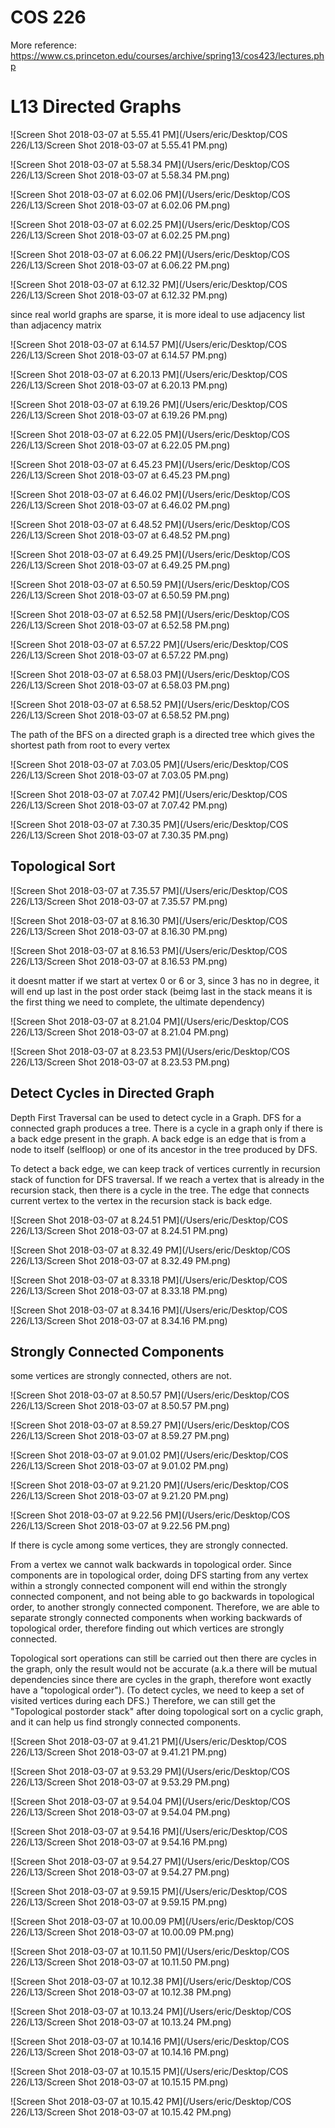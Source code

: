 # COS 226 

More reference:
https://www.cs.princeton.edu/courses/archive/spring13/cos423/lectures.php




# L13 Directed Graphs 

![Screen Shot 2018-03-07 at 5.55.41 PM](/Users/eric/Desktop/COS 226/L13/Screen Shot 2018-03-07 at 5.55.41 PM.png)

![Screen Shot 2018-03-07 at 5.58.34 PM](/Users/eric/Desktop/COS 226/L13/Screen Shot 2018-03-07 at 5.58.34 PM.png)

![Screen Shot 2018-03-07 at 6.02.06 PM](/Users/eric/Desktop/COS 226/L13/Screen Shot 2018-03-07 at 6.02.06 PM.png)

![Screen Shot 2018-03-07 at 6.02.25 PM](/Users/eric/Desktop/COS 226/L13/Screen Shot 2018-03-07 at 6.02.25 PM.png)

![Screen Shot 2018-03-07 at 6.06.22 PM](/Users/eric/Desktop/COS 226/L13/Screen Shot 2018-03-07 at 6.06.22 PM.png)

![Screen Shot 2018-03-07 at 6.12.32 PM](/Users/eric/Desktop/COS 226/L13/Screen Shot 2018-03-07 at 6.12.32 PM.png)

since real world graphs are sparse, it is more ideal to use adjacency list than adjacency matrix

![Screen Shot 2018-03-07 at 6.14.57 PM](/Users/eric/Desktop/COS 226/L13/Screen Shot 2018-03-07 at 6.14.57 PM.png)

![Screen Shot 2018-03-07 at 6.20.13 PM](/Users/eric/Desktop/COS 226/L13/Screen Shot 2018-03-07 at 6.20.13 PM.png)

![Screen Shot 2018-03-07 at 6.19.26 PM](/Users/eric/Desktop/COS 226/L13/Screen Shot 2018-03-07 at 6.19.26 PM.png)

![Screen Shot 2018-03-07 at 6.22.05 PM](/Users/eric/Desktop/COS 226/L13/Screen Shot 2018-03-07 at 6.22.05 PM.png)

![Screen Shot 2018-03-07 at 6.45.23 PM](/Users/eric/Desktop/COS 226/L13/Screen Shot 2018-03-07 at 6.45.23 PM.png)

![Screen Shot 2018-03-07 at 6.46.02 PM](/Users/eric/Desktop/COS 226/L13/Screen Shot 2018-03-07 at 6.46.02 PM.png)

![Screen Shot 2018-03-07 at 6.48.52 PM](/Users/eric/Desktop/COS 226/L13/Screen Shot 2018-03-07 at 6.48.52 PM.png)

![Screen Shot 2018-03-07 at 6.49.25 PM](/Users/eric/Desktop/COS 226/L13/Screen Shot 2018-03-07 at 6.49.25 PM.png)

![Screen Shot 2018-03-07 at 6.50.59 PM](/Users/eric/Desktop/COS 226/L13/Screen Shot 2018-03-07 at 6.50.59 PM.png)

![Screen Shot 2018-03-07 at 6.52.58 PM](/Users/eric/Desktop/COS 226/L13/Screen Shot 2018-03-07 at 6.52.58 PM.png)

![Screen Shot 2018-03-07 at 6.57.22 PM](/Users/eric/Desktop/COS 226/L13/Screen Shot 2018-03-07 at 6.57.22 PM.png)

![Screen Shot 2018-03-07 at 6.58.03 PM](/Users/eric/Desktop/COS 226/L13/Screen Shot 2018-03-07 at 6.58.03 PM.png)

![Screen Shot 2018-03-07 at 6.58.52 PM](/Users/eric/Desktop/COS 226/L13/Screen Shot 2018-03-07 at 6.58.52 PM.png)

The path of the BFS on a directed graph is a directed tree which gives the shortest path from root to every vertex

![Screen Shot 2018-03-07 at 7.03.05 PM](/Users/eric/Desktop/COS 226/L13/Screen Shot 2018-03-07 at 7.03.05 PM.png)

![Screen Shot 2018-03-07 at 7.07.42 PM](/Users/eric/Desktop/COS 226/L13/Screen Shot 2018-03-07 at 7.07.42 PM.png)

![Screen Shot 2018-03-07 at 7.30.35 PM](/Users/eric/Desktop/COS 226/L13/Screen Shot 2018-03-07 at 7.30.35 PM.png)



## Topological Sort

![Screen Shot 2018-03-07 at 7.35.57 PM](/Users/eric/Desktop/COS 226/L13/Screen Shot 2018-03-07 at 7.35.57 PM.png)

![Screen Shot 2018-03-07 at 8.16.30 PM](/Users/eric/Desktop/COS 226/L13/Screen Shot 2018-03-07 at 8.16.30 PM.png)

![Screen Shot 2018-03-07 at 8.16.53 PM](/Users/eric/Desktop/COS 226/L13/Screen Shot 2018-03-07 at 8.16.53 PM.png)

it doesnt matter if we start at vertex 0 or 6 or 3, since 3 has no in degree, it will end up last in the post order stack (beimg last in the stack means it is the first thing we need to complete, the ultimate dependency) 

![Screen Shot 2018-03-07 at 8.21.04 PM](/Users/eric/Desktop/COS 226/L13/Screen Shot 2018-03-07 at 8.21.04 PM.png)

![Screen Shot 2018-03-07 at 8.23.53 PM](/Users/eric/Desktop/COS 226/L13/Screen Shot 2018-03-07 at 8.23.53 PM.png)

## Detect Cycles in Directed Graph

Depth First Traversal can be used to detect cycle in a Graph. DFS for a connected graph produces a tree. There is a cycle in a graph only if there is a back edge present in the graph. A back edge is an edge that is from a node to itself (selfloop) or one of its ancestor in the tree produced by DFS.

To detect a back edge, we can keep track of vertices currently in recursion stack of function for DFS traversal. If we reach a vertex that is already in the recursion stack, then there is a cycle in the tree. The edge that connects current vertex to the vertex in the recursion stack is back edge.

![Screen Shot 2018-03-07 at 8.24.51 PM](/Users/eric/Desktop/COS 226/L13/Screen Shot 2018-03-07 at 8.24.51 PM.png)

![Screen Shot 2018-03-07 at 8.32.49 PM](/Users/eric/Desktop/COS 226/L13/Screen Shot 2018-03-07 at 8.32.49 PM.png)

![Screen Shot 2018-03-07 at 8.33.18 PM](/Users/eric/Desktop/COS 226/L13/Screen Shot 2018-03-07 at 8.33.18 PM.png)

![Screen Shot 2018-03-07 at 8.34.16 PM](/Users/eric/Desktop/COS 226/L13/Screen Shot 2018-03-07 at 8.34.16 PM.png)



## Strongly Connected Components

some vertices are strongly connected, others are not.

![Screen Shot 2018-03-07 at 8.50.57 PM](/Users/eric/Desktop/COS 226/L13/Screen Shot 2018-03-07 at 8.50.57 PM.png)

![Screen Shot 2018-03-07 at 8.59.27 PM](/Users/eric/Desktop/COS 226/L13/Screen Shot 2018-03-07 at 8.59.27 PM.png)

![Screen Shot 2018-03-07 at 9.01.02 PM](/Users/eric/Desktop/COS 226/L13/Screen Shot 2018-03-07 at 9.01.02 PM.png)

![Screen Shot 2018-03-07 at 9.21.20 PM](/Users/eric/Desktop/COS 226/L13/Screen Shot 2018-03-07 at 9.21.20 PM.png)

![Screen Shot 2018-03-07 at 9.22.56 PM](/Users/eric/Desktop/COS 226/L13/Screen Shot 2018-03-07 at 9.22.56 PM.png)

If there is cycle among some vertices, they are strongly connected.

From a vertex we cannot walk backwards in topological order. Since components are in topological order, doing DFS starting from any vertex within a strongly connected component will end within the strongly connected component, and not being able to go backwards in topological order, to another strongly connected component. Therefore, we are able to separate strongly connected components when working backwards of topological order, therefore finding out which vertices are strongly connected.

Topological sort operations can still be carried out then there are cycles in the graph, only the result would not be accurate (a.k.a there will be mutual dependencies since there are cycles in the graph, therefore wont exactly have a "topological order"). (To detect cycles, we need to keep a set of visited vertices during each DFS.) Therefore, we can still get the "Topological postorder stack" after doing topological sort on a cyclic graph, and it can help us find strongly connected components. 

![Screen Shot 2018-03-07 at 9.41.21 PM](/Users/eric/Desktop/COS 226/L13/Screen Shot 2018-03-07 at 9.41.21 PM.png)

![Screen Shot 2018-03-07 at 9.53.29 PM](/Users/eric/Desktop/COS 226/L13/Screen Shot 2018-03-07 at 9.53.29 PM.png)

![Screen Shot 2018-03-07 at 9.54.04 PM](/Users/eric/Desktop/COS 226/L13/Screen Shot 2018-03-07 at 9.54.04 PM.png)

![Screen Shot 2018-03-07 at 9.54.16 PM](/Users/eric/Desktop/COS 226/L13/Screen Shot 2018-03-07 at 9.54.16 PM.png)

![Screen Shot 2018-03-07 at 9.54.27 PM](/Users/eric/Desktop/COS 226/L13/Screen Shot 2018-03-07 at 9.54.27 PM.png)

![Screen Shot 2018-03-07 at 9.59.15 PM](/Users/eric/Desktop/COS 226/L13/Screen Shot 2018-03-07 at 9.59.15 PM.png)

![Screen Shot 2018-03-07 at 10.00.09 PM](/Users/eric/Desktop/COS 226/L13/Screen Shot 2018-03-07 at 10.00.09 PM.png)

![Screen Shot 2018-03-07 at 10.11.50 PM](/Users/eric/Desktop/COS 226/L13/Screen Shot 2018-03-07 at 10.11.50 PM.png)

![Screen Shot 2018-03-07 at 10.12.38 PM](/Users/eric/Desktop/COS 226/L13/Screen Shot 2018-03-07 at 10.12.38 PM.png)

![Screen Shot 2018-03-07 at 10.13.24 PM](/Users/eric/Desktop/COS 226/L13/Screen Shot 2018-03-07 at 10.13.24 PM.png)

![Screen Shot 2018-03-07 at 10.14.16 PM](/Users/eric/Desktop/COS 226/L13/Screen Shot 2018-03-07 at 10.14.16 PM.png)

![Screen Shot 2018-03-07 at 10.15.15 PM](/Users/eric/Desktop/COS 226/L13/Screen Shot 2018-03-07 at 10.15.15 PM.png)

![Screen Shot 2018-03-07 at 10.15.42 PM](/Users/eric/Desktop/COS 226/L13/Screen Shot 2018-03-07 at 10.15.42 PM.png)







